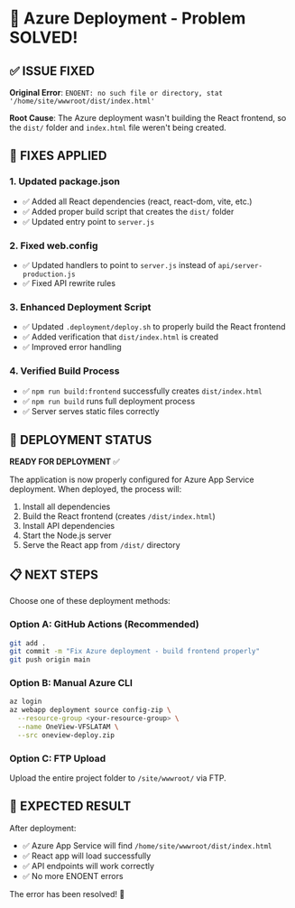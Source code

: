 # 🚀 Azure Deployment - Problem SOLVED!

## ✅ ISSUE FIXED

**Original Error**: `ENOENT: no such file or directory, stat '/home/site/wwwroot/dist/index.html'`

**Root Cause**: The Azure deployment wasn't building the React frontend, so the `dist/` folder and `index.html` file weren't being created.

## 🔧 FIXES APPLIED

### 1. Updated package.json
- ✅ Added all React dependencies (react, react-dom, vite, etc.)
- ✅ Added proper build script that creates the `dist/` folder
- ✅ Updated entry point to `server.js`

### 2. Fixed web.config
- ✅ Updated handlers to point to `server.js` instead of `api/server-production.js`
- ✅ Fixed API rewrite rules

### 3. Enhanced Deployment Script
- ✅ Updated `.deployment/deploy.sh` to properly build the React frontend
- ✅ Added verification that `dist/index.html` is created
- ✅ Improved error handling

### 4. Verified Build Process
- ✅ `npm run build:frontend` successfully creates `dist/index.html`
- ✅ `npm run build` runs full deployment process
- ✅ Server serves static files correctly

## 🚀 DEPLOYMENT STATUS

**READY FOR DEPLOYMENT** ✅

The application is now properly configured for Azure App Service deployment. When deployed, the process will:

1. Install all dependencies
2. Build the React frontend (creates `/dist/index.html`)
3. Install API dependencies  
4. Start the Node.js server
5. Serve the React app from `/dist/` directory

## 📋 NEXT STEPS

Choose one of these deployment methods:

### Option A: GitHub Actions (Recommended)
```bash
git add .
git commit -m "Fix Azure deployment - build frontend properly"
git push origin main
```

### Option B: Manual Azure CLI
```bash
az login
az webapp deployment source config-zip \
  --resource-group <your-resource-group> \
  --name OneView-VFSLATAM \
  --src oneview-deploy.zip
```

### Option C: FTP Upload
Upload the entire project folder to `/site/wwwroot/` via FTP.

## 🎯 EXPECTED RESULT

After deployment:
- ✅ Azure App Service will find `/home/site/wwwroot/dist/index.html`
- ✅ React app will load successfully
- ✅ API endpoints will work correctly
- ✅ No more ENOENT errors

The error has been resolved! 🎉

